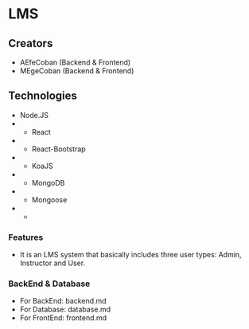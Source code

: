 # LMS

## Creators
- AEfeCoban (Backend & Frontend)
- MEgeCoban (Backend & Frontend)

## Technologies
- Node.JS
- - React
- - React-Bootstrap
- - KoaJS
- - MongoDB
- - Mongoose
- - 

### Features

- It is an LMS system that basically includes three user types: Admin, Instructor and User.



### BackEnd & Database
- For BackEnd: backend.md
- For Database: database.md
- For FrontEnd: frontend.md
